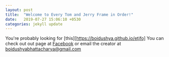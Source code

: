 ```yaml
---
layout: post
title:  "Welcome to Every Tom and Jerry Frame in Order!"
date:   2019-07-27 15:06:10 +0530
categories: jekyll update
---
```

You're probably looking for [this][https://boidushya.github.io/etjfo]
You can check out out page at [Facebook][fb-link] or email the creator at boidushyabhattacharya@gmail.com

[fb-link]: https://www.facebook.com/tomandjerrybot
[jekyll-gh]:   https://github.com/jekyll/jekyll
[jekyll-talk]: https://talk.jekyllrb.com/
